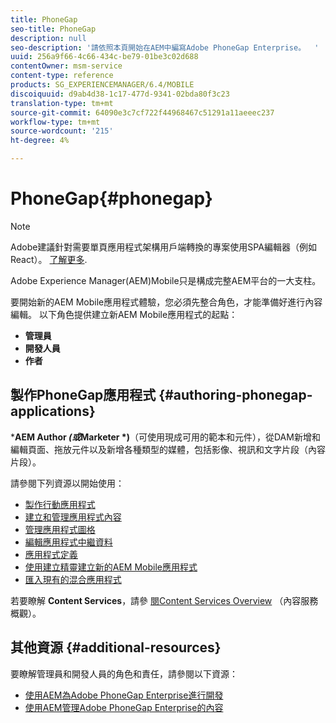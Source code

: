 ```yaml
---
title: PhoneGap
seo-title: PhoneGap
description: null
seo-description: '請依照本頁開始在AEM中編寫Adobe PhoneGap Enterprise。  '
uuid: 256a9f66-4c66-434c-be79-01be3c02d688
contentOwner: msm-service
content-type: reference
products: SG_EXPERIENCEMANAGER/6.4/MOBILE
discoiquuid: d9ab4d38-1c17-477d-9341-02bda80f3c23
translation-type: tm+mt
source-git-commit: 64090e3c7cf722f44968467c51291a11aeeec237
workflow-type: tm+mt
source-wordcount: '215'
ht-degree: 4%

---
```



# PhoneGap{#phonegap}

>[!NOTE]
>
>Adobe建議針對需要單頁應用程式架構用戶端轉換的專案使用SPA編輯器（例如React）。 [了解更多](/help/sites-developing/spa-overview.md).

Adobe Experience Manager(AEM)Mobile只是構成完整AEM平台的一大支柱。

要開始新的AEM Mobile應用程式體驗，您必須先整合角色，才能準備好進行內容編輯。 以下角色提供建立新AEM Mobile應用程式的起點：

* **管理員**
* **開發人員**
* **作者**

## 製作PhoneGap應用程式 {#authoring-phonegap-applications}

***AEM Author *(或*Marketer *)**（可使用現成可用的範本和元件），從DAM新增和編輯頁面、拖放元件以及新增各種類型的媒體，包括影像、視訊和文字片段（內容片段）。

請參閱下列資源以開始使用：

* [製作行動應用程式](/help/mobile/phonegap-authoring-apps.md)
* [建立和管理應用程式內容](/help/mobile/phonegap-manage-app-content.md)
* [管理應用程式圖格](/help/mobile/phonegap-app-details-tile.md)
* [編輯應用程式中繼資料](/help/mobile/phonegap-editmetadata.md)
* [應用程式定義](/help/mobile/phonegap-app-definitions.md)
* [使用建立精靈建立新的AEM Mobile應用程式](/help/mobile/phonegap-create-new-app.md)
* [匯入現有的混合應用程式](/help/mobile/phonegap-adding-content-to-imported-app.md)

若要瞭解 **Content Services**，請參 [閱Content Services Overview](/help/mobile/develop-content-as-a-service.md) （內容服務概觀）。

## 其他資源 {#additional-resources}

要瞭解管理員和開發人員的角色和責任，請參閱以下資源：

* [使用AEM為Adobe PhoneGap Enterprise進行開發](/help/mobile/developing-in-phonegap.md)
* [使用AEM管理Adobe PhoneGap Enterprise的內容](/help/mobile/administer-phonegap.md)

